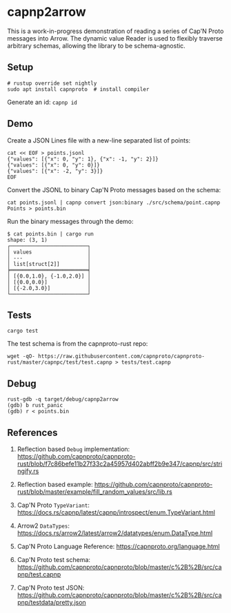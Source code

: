 # capnp2arrow

This is a work-in-progress demonstration of reading a series of Cap'N Proto messages into Arrow. The dynamic value Reader is used to flexibly traverse arbitrary schemas, allowing the library to be schema-agnostic.

## Setup

```
# rustup override set nightly
sudo apt install capnproto  # install compiler
```

Generate an id: `capnp id`

## Demo

Create a JSON Lines file with a new-line separated list of points:
```
cat << EOF > points.jsonl
{"values": [{"x": 0, "y": 1}, {"x": -1, "y": 2}]}
{"values": [{"x": 0, "y": 0}]}
{"values": [{"x": -2, "y": 3}]}
EOF
```

Convert the JSONL to binary Cap'N Proto messages based on the schema:
```
cat points.jsonl | capnp convert json:binary ./src/schema/point.capnp Points > points.bin
```

Run the binary messages through the demo:
```
$ cat points.bin | cargo run
shape: (3, 1)
┌─────────────────────────┐
│ values                  │
│ ---                     │
│ list[struct[2]]         │
╞═════════════════════════╡
│ [{0.0,1.0}, {-1.0,2.0}] │
│ [{0.0,0.0}]             │
│ [{-2.0,3.0}]            │
└─────────────────────────┘
```

## Tests

```
cargo test
```

The test schema is from the capnproto-rust repo:
```
wget -qO- https://raw.githubusercontent.com/capnproto/capnproto-rust/master/capnpc/test/test.capnp > tests/test.capnp
```

## Debug

```
rust-gdb -q target/debug/capnp2arrow
(gdb) b rust_panic
(gdb) r < points.bin
```


## References

1. Reflection based `Debug` implementation: https://github.com/capnproto/capnproto-rust/blob/f7c86befe11b27f33c2a45957d402abff2b9e347/capnp/src/stringify.rs

2. Reflection based example: https://github.com/capnproto/capnproto-rust/blob/master/example/fill_random_values/src/lib.rs

3. Cap'N Proto `TypeVariant`: https://docs.rs/capnp/latest/capnp/introspect/enum.TypeVariant.html

4. Arrow2 `DataTypes`: https://docs.rs/arrow2/latest/arrow2/datatypes/enum.DataType.html

5. Cap'N Proto Language Reference: https://capnproto.org/language.html

6. Cap'N Proto test schema: https://github.com/capnproto/capnproto/blob/master/c%2B%2B/src/capnp/test.capnp

7. Cap'N Proto test JSON: https://github.com/capnproto/capnproto/blob/master/c%2B%2B/src/capnp/testdata/pretty.json
